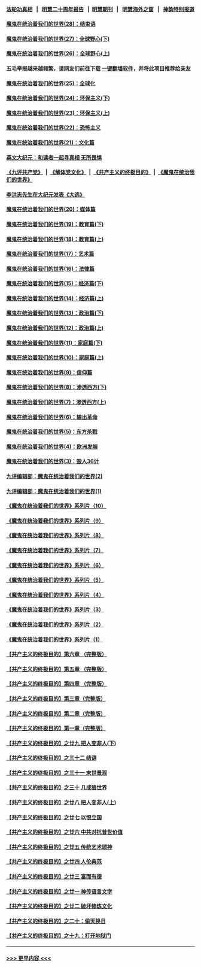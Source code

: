 #### [法轮功真相](https://github.com/gfw-breaker/truth/blob/master/README.md?t=0) &nbsp;&nbsp;|&nbsp;&nbsp; [明慧二十周年报告](https://github.com/gfw-breaker/mh-reports/blob/master/README.md?t=0) &nbsp;&nbsp;|&nbsp;&nbsp;[明慧期刊](https://github.com/gfw-breaker/mh-qikan) &nbsp;&nbsp;|&nbsp;&nbsp; [明慧海外之窗](https://github.com/gfw-breaker/mh-news/blob/master/README.md?t=0) &nbsp;&nbsp;|&nbsp;&nbsp; [神韵特别报道](https://github.com/gfw-breaker/mh-news/blob/master/shenyun.md?t=0)
#### [魔鬼在统治着我们的世界(28)：结束语](../pages/nsc422/n10936246.md?t=06130051) 
#### [魔鬼在统治着我们的世界(27)：全球野心(下)](../pages/nsc422/n10928319.md?t=06130051) 
#### [魔鬼在统治着我们的世界(26)：全球野心(上)](../pages/nsc422/n10900318.md?t=06130051) 
#### 五毛举报越来越频繁，请网友们前往下载 [一键翻墙软件](https://github.com/gfw-breaker/ssr-accounts)，并将此项目推荐给亲友
#### [魔鬼在统治着我们的世界(25)：全球化](../pages/nsc422/n10788205.md?t=06130051) 
#### [魔鬼在统治着我们的世界(24)：环保主义(下)](../pages/nsc422/n10695307.md?t=06130051) 
#### [魔鬼在统治着我们的世界(23)：环保主义(上)](../pages/nsc422/n10688613.md?t=06130051) 
#### [魔鬼在统治着我们的世界(22)：恐怖主义](../pages/nsc422/n10614727.md?t=06130051) 
#### [魔鬼在统治着我们的世界(21)：文化篇](../pages/nsc422/n10597706.md?t=06130051) 
#### [英文大纪元：和读者一起寻真相 无所畏惧](../pages/nsc422/n12542027.md?t=06130051) 
#### [《九评共产党》](https://github.com/begood0513/9ping.md/blob/master/README.md) &nbsp;|&nbsp; [《解体党文化》](../../../../jtdwh.md/blob/master/README.md)  &nbsp;|&nbsp; [《共产主义的终极目的》](../../../../gczydzjmd.md/blob/master/README.md) &nbsp;|&nbsp; [《魔鬼在统治我们的世界》](../../../../mgztzwmdsj.md/blob/master/README.md) 
#### [李洪志先生在大纪元发表《大选》](../pages/nsc422/n12534746.md?t=06130051) 
#### [魔鬼在统治着我们的世界(20)：媒体篇](../pages/nsc422/n10586579.md?t=06130051) 
#### [魔鬼在统治着我们的世界(19)：教育篇(下)](../pages/nsc422/n10564808.md?t=06130051) 
#### [魔鬼在统治着我们的世界(18)：教育篇(上)](../pages/nsc422/n10526970.md?t=06130051) 
#### [魔鬼在统治着我们的世界(17)：艺术篇](../pages/nsc422/n10499093.md?t=06130051) 
#### [魔鬼在统治着我们的世界(16)：法律篇](../pages/nsc422/n10485969.md?t=06130051) 
#### [魔鬼在统治着我们的世界(15)：经济篇(下)](../pages/nsc422/n10469975.md?t=06130051) 
#### [魔鬼在统治着我们的世界(14)：经济篇(上)](../pages/nsc422/n10457370.md?t=06130051) 
#### [魔鬼在统治着我们的世界(13)：政治篇(下)](../pages/nsc422/n10448270.md?t=06130051) 
#### [魔鬼在统治着我们的世界(12)：政治篇(上)](../pages/nsc422/n10444576.md?t=06130051) 
#### [魔鬼在统治着我们的世界(11)：家庭篇(下)](../pages/nsc422/n10440961.md?t=06130051) 
#### [魔鬼在统治着我们的世界(10)：家庭篇(上)](../pages/nsc422/n10435448.md?t=06130051) 
#### [魔鬼在统治着我们的世界(9)：信仰篇](../pages/nsc422/n10432159.md?t=06130051) 
#### [魔鬼在统治着我们的世界(8)：渗透西方(下)](../pages/nsc422/n10429603.md?t=06130051) 
#### [魔鬼在统治着我们的世界(7)：渗透西方(上)](../pages/nsc422/n10426013.md?t=06130051) 
#### [魔鬼在统治着我们的世界(6)：输出革命](../pages/nsc422/n10421536.md?t=06130051) 
#### [魔鬼在统治着我们的世界(5)：东方杀戮](../pages/nsc422/n10417707.md?t=06130051) 
#### [魔鬼在统治着我们的世界(4)：欧洲发端](../pages/nsc422/n10414890.md?t=06130051) 
#### [魔鬼在统治着我们的世界(3)：毁人36计](../pages/nsc422/n10411583.md?t=06130051) 
#### [九评编辑部：魔鬼在统治着我们的世界(2)](../pages/nsc422/n10410036.md?t=06130051) 
#### [九评编辑部：魔鬼在统治着我们的世界(1)](../pages/nsc422/n10406825.md?t=06130051) 
#### [《魔鬼在统治着我们的世界》系列片（10）](../pages/nsc422/n12292670.md?t=06130051) 
#### [《魔鬼在统治着我们的世界》系列片（9）](../pages/nsc422/n12290859.md?t=06130051) 
#### [《魔鬼在统治着我们的世界》系列片（8）](../pages/nsc422/n12287445.md?t=06130051) 
#### [《魔鬼在统治着我们的世界》系列片（7）](../pages/nsc422/n12283425.md?t=06130051) 
#### [《魔鬼在统治着我们的世界》系列片（6）](../pages/nsc422/n12282314.md?t=06130051) 
#### [《魔鬼在统治着我们的世界》系列片（5）](../pages/nsc422/n12281419.md?t=06130051) 
#### [《魔鬼在统治着我们的世界》系列片（4）](../pages/nsc422/n12274024.md?t=06130051) 
#### [《魔鬼在统治着我们的世界》系列片（3）](../pages/nsc422/n12271322.md?t=06130051) 
#### [《魔鬼在统治着我们的世界》系列片（2）](../pages/nsc422/n12269049.md?t=06130051) 
#### [《魔鬼在统治着我们的世界》系列片（1）](../pages/nsc422/n12267575.md?t=06130051) 
#### [【共产主义的终极目的】第六章 （完整版）](../pages/nsc422/n11428913.md?t=06130051) 
#### [【共产主义的终极目的】第五章 （完整版）](../pages/nsc422/n11428912.md?t=06130051) 
#### [【共产主义的终极目的】第四章 （完整版）](../pages/nsc422/n11428907.md?t=06130051) 
#### [【共产主义的终极目的】第三章（完整版）](../pages/nsc422/n11428848.md?t=06130051) 
#### [【共产主义的终极目的】第二章（完整版）](../pages/nsc422/n11428831.md?t=06130051) 
#### [【共产主义的终极目的】第一章（完整版）](../pages/nsc422/n11417651.md?t=06130051) 
#### [【共产主义的终极目的】之廿九 把人变非人(下)](../pages/nsc422/n11344140.md?t=06130051) 
#### [【共产主义的终极目的】之三十二 结语](../pages/nsc422/n11360535.md?t=06130051) 
#### [【共产主义的终极目的】之三十一 末世景观](../pages/nsc422/n11351129.md?t=06130051) 
#### [【共产主义的终极目的】之三十 几成狼世界](../pages/nsc422/n11348280.md?t=06130051) 
#### [【共产主义的终极目的】之廿八 把人变非人(上)](../pages/nsc422/n11340492.md?t=06130051) 
#### [【共产主义的终极目的】之廿七 以恨立国](../pages/nsc422/n11336944.md?t=06130051) 
#### [【共产主义的终极目的】之廿六 中共对抗普世价值](../pages/nsc422/n11324785.md?t=06130051) 
#### [【共产主义的终极目的】之廿五 传统艺术颂神](../pages/nsc422/n11296396.md?t=06130051) 
#### [【共产主义的终极目的】之廿四 人伦典范](../pages/nsc422/n11296397.md?t=06130051) 
#### [【共产主义的终极目的】之廿三 富而有德](../pages/nsc422/n11283598.md?t=06130051) 
#### [【共产主义的终极目的】之廿一 神传语言文字](../pages/nsc422/n11263265.md?t=06130051) 
#### [【共产主义的终极目的】之廿二 破坏修炼文化](../pages/nsc422/n11245728.md?t=06130051) 
#### [【共产主义的终极目的】之二十：偷天换日](../pages/nsc422/n11238846.md?t=06130051) 
#### [【共产主义的终极目的】之十九：打开地狱门](../pages/nsc422/n11206376.md?t=06130051) 

----
#### [ >>> 更早内容 <<< ](../indexes/nsc422-earlier.md)
